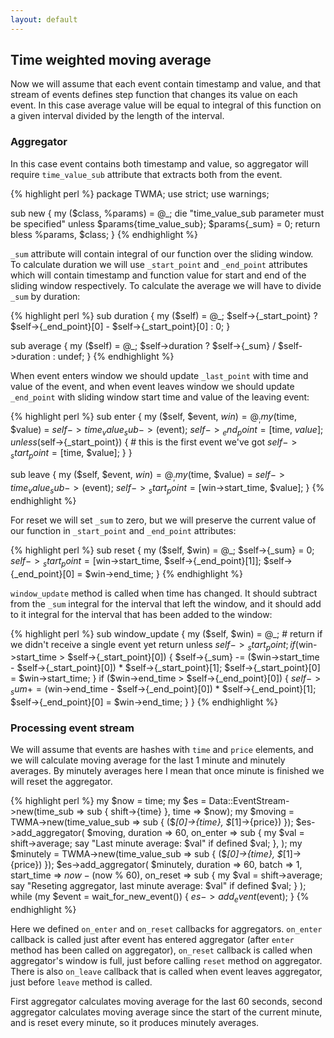 ```yaml
---
layout: default
---
```

## Time weighted moving average

Now we will assume that each event contain timestamp and value, and that stream
of events defines step function that changes its value on each event. In this
case average value will be equal to integral of this function on a given
interval divided by the length of the interval.

### Aggregator

In this case event contains both timestamp and value, so aggregator will
require `time_value_sub` attribute that extracts both from the event.

{% highlight perl %}
package TWMA;
use strict;
use warnings;

sub new {
    my ($class, %params) = @_;
    die "time_value_sub parameter must be specified" unless $params{time_value_sub};
    $params{_sum} = 0;
    return bless \%params, $class;
}
{% endhighlight %}

`_sum` attribute will contain integral of our function over the sliding window.
To calculate duration we will use `_start_point` and `_end_point` attributes
which will contain timestamp and function value for start and end of the
sliding window respectively. To calculate the average we will have to divide
`_sum` by duration:

{% highlight perl %}
sub duration {
    my ($self) = @_;
    $self->{_start_point} ? $self->{_end_point}[0] - $self->{_start_point}[0] : 0;
}

sub average {
    my ($self) = @_;
    $self->duration ? $self->{_sum} / $self->duration : undef;
}
{% endhighlight %}

When event enters window we should update `_last_point` with time and value of
the event, and when event leaves window we should update `_end_point` with
sliding window start time and value of the leaving event:

{% highlight perl %}
sub enter {
    my ($self, $event, $win) = @_;
    my ($time, $value) = $self->{time_value_sub}->($event);
    $self->{_end_point} = [$time, $value];
    unless ($self->{_start_point}) {
        # this is the first event we've got
        $self->{_start_point} = [$time, $value];
    }
}

sub leave {
    my ($self, $event, $win) = @_;
    my ($time, $value) = $self->{time_value_sub}->($event);
    $self->{_start_point} = [$win->start_time, $value];
}
{% endhighlight %}

For reset we will set `_sum` to zero, but we will preserve the current value of
our function in `_start_point` and `_end_point` attributes:

{% highlight perl %}
sub reset {
    my ($self, $win) = @_;
    $self->{_sum} = 0;
    $self->{_start_point} = [$win->start_time, $self->{_end_point}[1]];
    $self->{_end_point}[0] = $win->end_time;
}
{% endhighlight %}

`window_update` method is called when time has changed. It should subtract from
the `_sum` integral for the interval that left the window, and it should add to
it integral for the interval that has been added to the window:

{% highlight perl %}
sub window_update {
    my ($self, $win) = @_;
    # return if we didn't receive a single event yet
    return unless $self->{_start_point};
    if ($win->start_time > $self->{_start_point}[0]) {
        $self->{_sum} -=
            ($win->start_time - $self->{_start_point}[0]) * $self->{_start_point}[1];
        $self->{_start_point}[0] = $win->start_time;
    }
    if ($win->end_time > $self->{_end_point}[0]) {
        $self->{_sum} +=
            ($win->end_time - $self->{_end_point}[0]) * $self->{_end_point}[1];
        $self->{_end_point}[0] = $win->end_time;
    }
}
{% endhighlight %}

### Processing event stream

We will assume that events are hashes with `time` and `price` elements, and we
will calculate moving average for the last 1 minute and minutely averages. By
minutely averages here I mean that once minute is finished we will reset the
aggregator.

{% highlight perl %}
my $now = time;
my $es = Data::EventStream->new(time_sub => sub { shift->{time} }, time => $now);
my $moving = TWMA->new(time_value_sub => sub { ($_[0]->{time}, $_[1]->{price}) });
$es->add_aggregator(
    $moving,
    duration => 60,
    on_enter => sub {
        my $val = shift->average;
        say "Last minute average: $val" if defined $val;
    },
);
my $minutely = TWMA->new(time_value_sub => sub { ($_[0]->{time}, $_[1]->{price}) });
$es->add_aggregator(
    $minutely,
    duration   => 60,
    batch      => 1,
    start_time => $now - ($now % 60),
    on_reset   => sub {
        my $val = shift->average;
        say "Reseting aggregator, last minute average: $val" if defined $val;
    }
);
while (my $event = wait_for_new_event()) {
    $es->add_event($event);
}
{% endhighlight %}

Here we defined `on_enter` and `on_reset` callbacks for aggregators. `on_enter`
callback is called just after event has entered aggregator (after `enter`
method has been called on aggregator), `on_reset` callback is called when
aggregator's window is full, just before calling `reset` method on aggregator.
There is also `on_leave` callback that is called when event leaves aggregator,
just before `leave` method is called.

First aggregator calculates moving average for the last 60 seconds, second
aggregator calculates moving average since the start of the current minute, and
is reset every minute, so it produces minutely averages.
